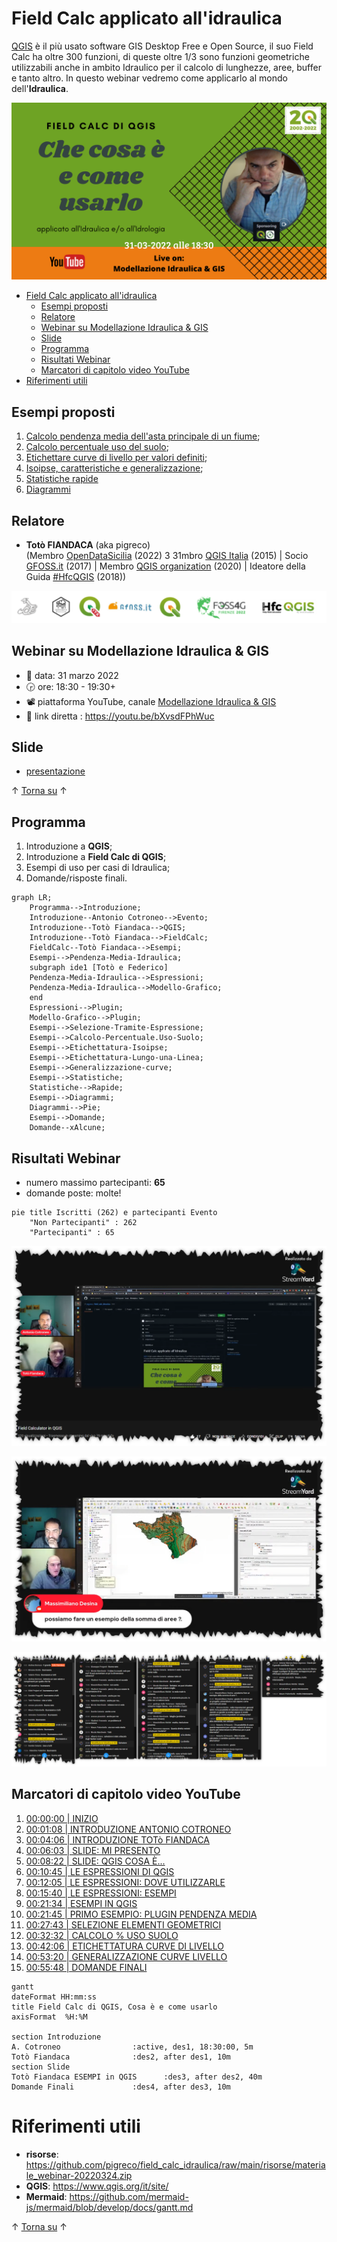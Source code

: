 # Field Calc applicato all'idraulica

[QGIS](https://www.qgis.org/it/site/) è il più usato software GIS Desktop Free e Open Source, il suo Field Calc ha oltre 300 funzioni, di queste oltre 1/3 sono funzioni geometriche utilizzabili anche in ambito Idraulico per il calcolo di lunghezze, aree, buffer e tanto altro. In questo webinar vedremo come applicarlo al mondo dell'**Idraulica**. 

![](imgs/locandina31.png)

<!-- TOC -->

- [Field Calc applicato all'idraulica](#field-calc-applicato-allidraulica)
  - [Esempi proposti](#esempi-proposti)
  - [Relatore](#relatore)
  - [Webinar su Modellazione Idraulica & GIS](#webinar-su-modellazione-idraulica--gis)
  - [Slide](#slide)
  - [Programma](#programma)
  - [Risultati Webinar](#risultati-webinar)
  - [Marcatori di capitolo video YouTube](#marcatori-di-capitolo-video-youtube)
- [Riferimenti utili](#riferimenti-utili)

<!-- /TOC -->

## Esempi proposti

1. [Calcolo pendenza media dell'asta principale di un fiume](capitoli/calcolo_pendenza_media_idraulica_asta.md);
2. [Calcolo percentuale uso del suolo](capitoli/calcolo_percentuale_uso_del_suolo.md);
3. [Etichettare curve di livello per valori definiti](capitoli/etichettare_isoipse.md);
4. [Isoipse, caratteristiche e generalizzazione](capitoli/isoipse_caratteristiche_generalizzazione.md);
5. [Statistiche rapide](capitoli/statistiche_di_sintesi.md)
6. [Diagrammi](capitoli/diagrammi.md)

## Relatore

- **Totò FIANDACA** (aka pigreco) <br>(Membro [OpenDataSicilia](http://opendatasicilia.it/) (2022) 3 31mbro [QGIS Italia](http://qgis.it/) (2015) | Socio [GFOSS.it](https://gfoss.it/) (2017) | Membro [QGIS organization](https://github.com/qgis) (2020) | Ideatore della Guida [#HfcQGIS](http://hfcqgis.opendatasicilia.it/it/latest/) (2018))

<p align="center"><a href="" target="_blank"><img src="imgs/loghi_long.png" width="800" title="Totò FIANDACA"></a></p>

## Webinar su Modellazione Idraulica & GIS

- 📅 data: 31 marzo 2022
- 🕞 ore: 18:30 - 19:30+
- 📽 piattaforma YouTube, canale [Modellazione Idraulica & GIS](https://www.youtube.com/channel/UCgJf2dwyWAFbXeIJBV09QIg)
- 🔗 link diretta : <https://youtu.be/bXvsdFPhWuc>

## Slide

- [presentazione](https://docs.google.com/presentation/d/e/2PACX-1vRST7swyrM5ZeSuZUGw-nQIVBqxkRs07mJm_f1-DSt3SgVjOryHLxcKXizRwKaZLLX_Mo7ZK2VwtyRk/pub?start=false&loop=false&delayms=3000)

↑ [Torna su](#field-calc-applicato-allidraulica) ↑

## Programma

1. Introduzione a **QGIS**;
2. Introduzione a **Field Calc di QGIS**;
3. Esempi di uso per casi di Idraulica;
4. Domande/risposte finali.

```mermaid
graph LR;
    Programma-->Introduzione;
    Introduzione--Antonio Cotroneo-->Evento;
    Introduzione--Totò Fiandaca-->QGIS;
    Introduzione--Totò Fiandaca-->FieldCalc;
    FieldCalc--Totò Fiandaca-->Esempi;
    Esempi-->Pendenza-Media-Idraulica;
    subgraph ide1 [Totò e Federico]
    Pendenza-Media-Idraulica-->Espressioni;
    Pendenza-Media-Idraulica-->Modello-Grafico;
    end
    Espressioni-->Plugin;
    Modello-Grafico-->Plugin;
    Esempi-->Selezione-Tramite-Espressione;
    Esempi-->Calcolo-Percentuale.Uso-Suolo;
    Esempi-->Etichettatura-Isoipse;
    Esempi-->Etichettatura-Lungo-una-Linea;
    Esempi-->Generalizzazione-curve;
    Esempi-->Statistiche;
    Statistiche-->Rapide;
    Esempi-->Diagrammi;
    Diagrammi-->Pie;
    Esempi-->Domande;
    Domande--xAlcune;
```

## Risultati Webinar

- numero massimo partecipanti: **65**
- domande poste: molte!

```mermaid
pie title Iscritti (262) e partecipanti Evento
    "Non Partecipanti" : 262
    "Partecipanti" : 65
```

![](imgs/2022-03-31_19h51_07.png)

![](imgs/2022-04-01_09h54_50.png)

![](imgs/2022-04-01_09h51_14.png)

## Marcatori di capitolo video YouTube

1. [00:00:00 | INIZIO](https://youtu.be/bXvsdFPhWuc)
2. [00:01:08 | INTRODUZIONE ANTONIO COTRONEO](https://youtu.be/bXvsdFPhWuc?t=68)
3. [00:04:06 | INTRODUZIONE TOTò FIANDACA](https://youtu.be/bXvsdFPhWuc?t=246)
4. [00:06:03 | SLIDE: MI PRESENTO](https://youtu.be/bXvsdFPhWuc?t=363)
5. [00:08:22 | SLIDE: QGIS COSA È...](https://youtu.be/bXvsdFPhWuc?t=502)
6. [00:10:45 | LE ESPRESSIONI DI QGIS](https://youtu.be/bXvsdFPhWuc?t=645)
7. [00:12:05 | LE ESPRESSIONI: DOVE UTILIZZARLE](https://youtu.be/bXvsdFPhWuc?t=725)
8. [00:15:40 | LE ESPRESSIONI: ESEMPI](https://youtu.be/bXvsdFPhWuc?t=940)
9. [00:21:34 | ESEMPI IN QGIS](https://youtu.be/bXvsdFPhWuc?t=1294)
10. [00:21:45 | PRIMO ESEMPIO: PLUGIN PENDENZA MEDIA](https://youtu.be/bXvsdFPhWuc?t=1305)
11. [00:27:43 | SELEZIONE ELEMENTI GEOMETRICI](https://youtu.be/bXvsdFPhWuc?t=1663)
12. [00:32:32 | CALCOLO % USO SUOLO](https://youtu.be/bXvsdFPhWuc?t=1952)
13. [00:42:06 | ETICHETTATURA CURVE DI LIVELLO](https://youtu.be/bXvsdFPhWuc?t=2526)
14. [00:53:20 | GENERALIZZAZIONE CURVE LIVELLO](https://youtu.be/bXvsdFPhWuc?t=3200)
15. [00:55:48 | DOMANDE FINALI](https://youtu.be/bXvsdFPhWuc?t=3348)

```mermaid
gantt
dateFormat HH:mm:ss
title Field Calc di QGIS, Cosa è e come usarlo
axisFormat  %H:%M

section Introduzione
A. Cotroneo                :active, des1, 18:30:00, 5m
Totò Fiandaca              :des2, after des1, 10m
section Slide
Totò Fiandaca ESEMPI in QGIS      :des3, after des2, 40m
Domande Finali             :des4, after des3, 10m
```

# Riferimenti utili

- **risorse**: <https://github.com/pigreco/field_calc_idraulica/raw/main/risorse/materiale_webinar-20220324.zip>
- **QGIS**: <https://www.qgis.org/it/site/>
- **Mermaid**: <https://github.com/mermaid-js/mermaid/blob/develop/docs/gantt.md>

↑ [Torna su](#field-calc-applicato-allidraulica) ↑
